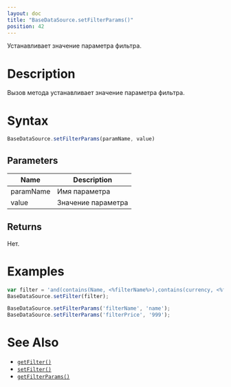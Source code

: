 ```yaml
---
layout: doc
title: "BaseDataSource.setFilterParams()"
position: 42
---
```


Устанавливает значение параметра фильтра.

# Description

Вызов метода устанавливает значение параметра фильтра.

# Syntax

```js
BaseDataSource.setFilterParams(paramName, value)
```

## Parameters

|Name|Description|
|----|-----------|
|paramName|Имя параметра|
|value|Значение параметра|

## Returns

Нет.

# Examples

```js
var filter = 'and(contains(Name, <%filterName%>),contains(currency, <%filterPrice%>))';
BaseDataSource.setFilter(filter);

BaseDataSource.setFilterParams('filterName', 'name');
BaseDataSource.setFilterParams('filterPrice', '999');
```

# See Also

* [`getFilter()`](../BaseDataSource.getFilter/)
* [`setFilter()`](../BaseDataSource.setFilter/)
* [`getFilterParams()`](../BaseDataSource.getFilterParams/)
